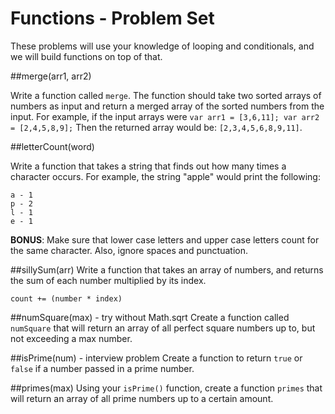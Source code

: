# Functions - Problem Set
These problems will use your knowledge of looping and conditionals, and we will build functions on top of that.

##merge(arr1, arr2)

Write a function called ```merge```.  The function should take two sorted arrays of numbers as input and return a merged array of the sorted numbers from the input.  For example, if the input arrays were `var arr1 = [3,6,11]; var arr2 = [2,4,5,8,9];`  Then the returned array would be: `[2,3,4,5,6,8,9,11]`.

##letterCount(word)

Write a function that takes a string that finds out how many times a character occurs.  For example, the string "apple" would print the following:

```
a - 1
p - 2
l - 1
e - 1
```

__BONUS__: Make sure that lower case letters and upper case letters count for the same character.  Also, ignore spaces and punctuation.

##sillySum(arr)
Write a function that takes an array of numbers, and returns the sum of each number multiplied by its index. 

`count += (number * index)`

##numSquare(max) - try without Math.sqrt
Create a function called `numSquare` that will return an array of all perfect square numbers up to, but not exceeding a max number.

##isPrime(num) - interview problem
Create a function to return `true` or `false` if a number passed in a prime number.

##primes(max)
Using your `isPrime()` function, create a function `primes` that will return an array of all prime numbers up to a certain amount.
